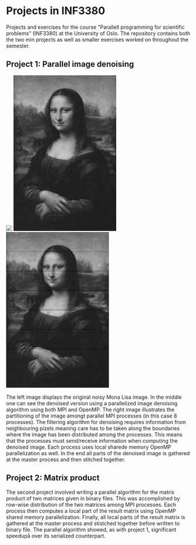 # Projects in INF3380
Projects and exercises for the course "Parallell programming for scientific problems" (INF3380) at the University of Oslo. The repository contains both the two min projects as well as smaller exercises worked on throughout the semester.

## Project 1: Parallel image denoising
<img src="https://github.com/jostbr/INF3380-Projects/blob/master/projects/project1/parallel/MonaLisa_NOISY.jpg" width="280"> <img src="https://github.com/jostbr/INF3380-Projects/blob/master/projects/project1/parallel/MonaLisa_DENOISED_PARALLEL.jpg" width="280"> <img src="https://github.com/jostbr/INF3380-Projects/blob/master/projects/project1/parallel/MonaLisa_PARTIONING_ILLUSTRATION.jpg" width="280">

The left image displays the original noisy Mona Lisa image. In the middle one can see the denoised version using a parallelized image denoising algorithm using both MPI and OpenMP. The right image illustrates the partitioning of the image amongt parallel MPI processes (in this case 8 processes). The filtering algorithm for denoising requires information from neighbouring pizels meaning care has to be taken along the boundaries where the image has been distributed among the processes. This means that the processes must send/receive information when computing the denoised image. Each process uses local sharede memory OpenMP parallelization as well. In the end all parts of the denoised image is gathered at the master process and then stitched together.

## Project 2: Matrix product
The second project involved writing a parallel algorithm for the matrix product of two matrices given in binary files. This was accomplished by row-wise distribution of the two matrices among MPI processes. Each process then computes a local part of the result matrix using OpenMP shared memory parallelization. Finally, all local parts of the result matrix is gathered at the master process and stistched together before written to binary file. The parallel algorithm showed, as with project 1, significant speedupå over its serialized counterpart.
